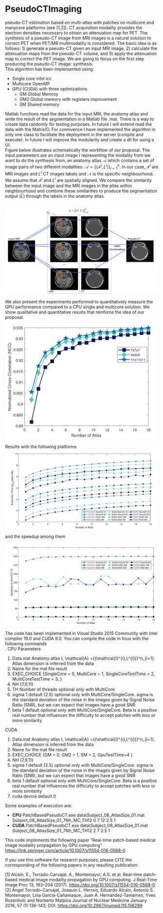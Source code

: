 # PseudoCTImaging
pseudo-CT estimation based on multi-atlas with patches on mutlicore and manycore platforms (see [1,2]). CT acquisition modality provides the electron densities necessary to obtain an attenuation map for PET. The synthesis of a pseudo-CT image from MRI images is a natural solution to correct PET when PET/MR multimodality is considered. The basic idea is as follows: 1) generate a pseudo-CT given an input MRI image, 2) calculate the attenuation maps from the pseudo-CT volume, and  3) apply the attenuation map to correct the PET image. We are going to focus on the first step producing the pseudo-CT image: synthesis. <br/>
This algorithm has been implemented using: <br/>

 * Single core intel icc
 * Multicore OpenMP
 * GPU (CUDA) with three optimizations
    * GM Global Memroy
    * GM2 Global memory with registers improvement 
    * SM Shared memory 
           


Matlab functions read the data for the input MRI, the anatomy atlas and write the result of the segmentation in a Matlab file .mat. There is a way to create data randomly for testing purposes. In future I will extend read the data with the MatrixIO. For connivence I have implemented the algorithm in only one class to facilitate the deployment in the server (compile and execute). In future I will improve the modularity and create a dll for using a UI.  <br/>
Figure below illustrates schematically the workflow of our proposal. The input parameters are an input image $I$ representing the modality from we want to do the synthesis from, an anatomy atlas $\mathcal{A}$ which contains a set of image pairs of two different modalities: $\mathcal{A} =\{(\mathcal{I}^{i},L^{i})\}^n_{i=1}$. In our case, $\mathcal{I}^{i}$ are MRI images and $L^i$ CT images labels and $\mathcal{N}$ is the specific neighbourhood. We assume that $\mathcal{I}^{i}$ and $L^{i}$ are spatially aligned. We compare the similarity between the input image and the MRI images in the atlas within neighbourhood and combine these similarities to produce the segmentation output ($\hat{L}$) through the labels in the anatomy atlas. <br/>
<br/>

![](imgs/Workflow.png)

We also present the experiments performed to quantitatively measure the GPU performance compared to a CPU single and multicore solution. We show qualitative and quantitative results that reinforce the idea of our proposal. <br/>
![](imgs/Correlation.png)

Results with the following platforms <br/>
![](imgs/Results.png)

and the speedup among them

![](imgs/SpeedUp.png)



The code has been implemented in Visual Studio 2015 Community with Intel compiler 19.0 and CUDA 9.0. You can compile the code in linux with the following commands <br/>.
CPU Parameters
1. Data.mat Anatomy atlas I, \mathcal{A} =\{(\mathcal{I}^{i},L^{i})\}^n_{i=1}. Atlas dimension is inferred from the data
2. Name for the mat file result
3. EXEC_CHOICE {SingleCore = 0, MultiCore = 1, SingleCoreTestTime = 2, MultiCoreTestTime = 3, } 
4. NH {7,9,11} 
5. TH Number of threads optional only with MultiCore 
6. sigma 1 default (2.5) optional only with MultiCore/SingleCore. sigma is the standard deviation of the noise in the images given by Signal Noise Ratio (SNR), but we can expect that images have a good SNR
7. beta 1 default optional only with MultiCore/SingleCore. Beta is a positive real number that influences the difficulty to accept patches with less or more similarity

CUDA
1. Data.mat Anatomy atlas I, \mathcal{A} =\{(\mathcal{I}^{i},L^{i})\}^n_{i=1}. Atlas dimension is inferred from the data
2. Name for the mat file result
3. EXEC_CHOICE {GM = 0, 	GM2 = 1, 	SM = 2, 	GpuTestTime=4 } 
4. NH {7,9,11} 
5. sigma 1 default (2.5) optional only with MultiCore/SingleCore. sigma is the standard deviation of the noise in the images given by Signal Noise Ratio (SNR), but we can expect that images have a good SNR
6. beta 1 default optional only with MultiCore/SingleCore. Beta is a positive real number that influences the difficulty to accept patches with less or more similarity
7. cuda device default 0

Some examples of execution are: <br/>

* **CPU** PatchBasedPseudoCT.exe data\Subject_08_AtlasSize_01.mat Subject_08_AtlasSize_01_7Nh_MC_TH12 0 7 12 2.5 1
* **CUDA** PatchBasedPseudoCT.exe data\Subject_08_AtlasSize_01.mat Subject_08_AtlasSize_01_7Nh_MC_TH12 2 7 2.5 1

This code implements the following paper "Real-time patch-based medical image modality propagation by GPU computing" https://link.springer.com/article/10.1007/s11554-016-0568-0 <br/>

If you use this software for research purposes, please CITE the corresponding of the following papers in any resulting publication: <br/>

[1] Alcaín, E., Torrado-Carvajal, A., Montemayor, A.S. et al. Real-time patch-based medical image modality propagation by GPU computing. J Real-Time Image Proc 13, 193–204 (2017). https://doi.org/10.1007/s11554-016-0568-0 <br/>
[2] Angel Torrado-Carvajal, Joaquin L. Herraiz, Eduardo Alcain, Antonio S. Montemayor, Lina Garcia-Cañamaque, Juan A. Hernandez-Tamames, Yves Rozenholc and Norberto Malpica
Journal of Nuclear Medicine January 2016, 57 (1) 136-143; DOI: https://doi.org/10.2967/jnumed.115.156299 <br/>

